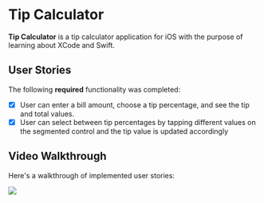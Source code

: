 # Tip Calculator

**Tip Calculator** is a tip calculator application for iOS with the purpose of learning about XCode and Swift.

## User Stories

The following **required** functionality was completed:

- [x] User can enter a bill amount, choose a tip percentage, and see the tip and total values.
- [x] User can select between tip percentages by tapping different values on the segmented control and the tip value is updated accordingly

## Video Walkthrough

Here's a walkthrough of implemented user stories:

![](https://i.imgur.com/SdzT1pV.gif)
